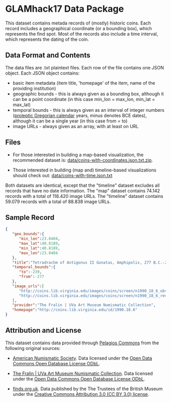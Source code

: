 # GLAMhack17 Data Package

This dataset contains metada records of (mostly) historic coins. Each record includes a
geographical coordinate (or a bounding box), which represents the find spot. Most of the records
also include a time interval, which represents the dating of the coin.

## Data Format and Contents

The data files are .txt plaintext files. Each row of the file contains one JSON object. Each
JSON object contains:

* basic item metadata (item title, 'homepage' of the item, name of the providing institution)
* geographic bounds - this is always given as a bounding box, although it can be a point coordinate
  (in this case min_lon = max_lon, min_lat = max_lat)
* temporal bounds - this is always given as an interval of integer numbers ([proleptic Gregorian
  calendar](https://en.wikipedia.org/wiki/Proleptic_Gregorian_calendar) years, minus denotes BCE
  dates), although it can be a single year (in this case from = to)
* image URLs - always given as an array, with at least on URL

## Files

* For those interested in building a map-based visualization, the recommended dataset is:    [data/coins-with-coordinates.json.txt.zip](https://github.com/pelagios/glamhack17/blob/master/data/coins-with-coordinates.json.txt.zip?raw=true).

* Those interested in building (map and) timeline-based visualizations should check out:
  [data/coins-with-time.json.txt](https://github.com/pelagios/glamhack17/blob/master/data/coins-with-time.json.txt.zip?raw=true)

Both datasets are identical, except that the "timeline" dataset excludes all records that have no
date information. The "map" dataset contains 74.142 records with a total of 118.420 image URLs. The
"timeline" dataset contains 59.079 records with a total of 88.838 image URLs.

## Sample Record

```json
{  
   "geo_bounds":{  
      "min_lon":23.8404,
      "max_lat":40.8189,
      "min_lat":40.8189,
      "max_lon":23.8404
   },
   "title":"Tetradrachm of Antigonus II Gonatas, Amphipolis, 277 B.C.-239 B.C. 1990.18.6.",
   "temporal_bounds":{  
      "to":-239,
      "from":-277
   },
   "image_urls":[  
      "http://coins.lib.virginia.edu/images/coins/screen/n1990_18_6_obv.jpg",
      "http://coins.lib.virginia.edu/images/coins/screen/n1990_18_6_rev.jpg"
   ],
   "provider":"The Fralin | UVa Art Museum Numismatic Collection",
   "homepage":"http://coins.lib.virginia.edu/id/1990.18.6"
}
```

## Attribution and License

This dataset contains data provided through
[Pelagios Commons](http://commons.pelagios.org) from the following original sources:

* [American Numismatic Society](http://numismatics.org/search/). Data licensed under the
  [Open Data Commons Open Database License ODbL](http://opendatacommons.org/licenses/odbl/).

* [The Fralin | UVa Art Museum Numismatic Collection](http://coins.lib.virginia.edu/). Data
  licensed under the [Open Data Commons Open Database License ODbL](http://opendatacommons.org/licenses/odbl/).

* [finds.org.uk](https://finds.org.uk/). Data published by the The Trustees of the British Museum
  under the [Creative Commons Attribution 3.0 (CC BY 3.0) license](http://creativecommons.org/licenses/by/3.0/).
